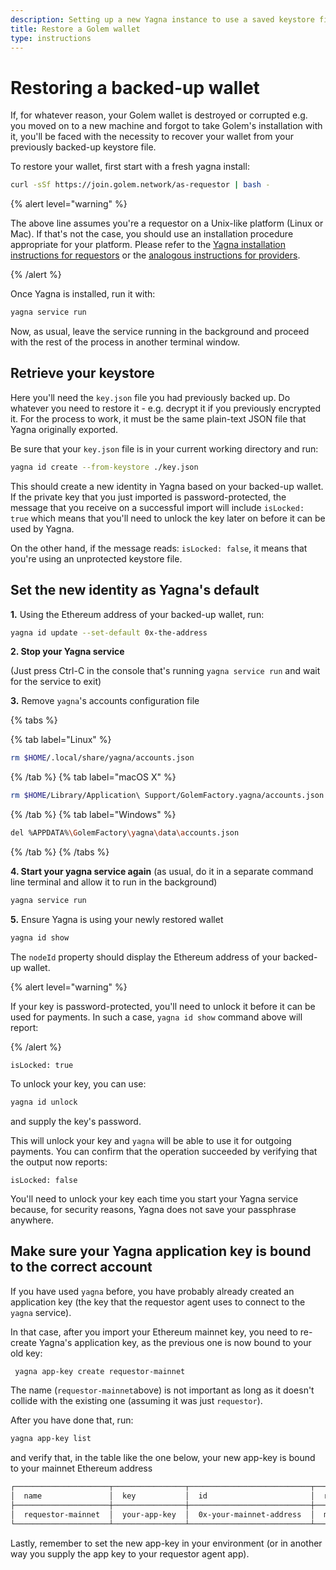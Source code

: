 ```yaml
---
description: Setting up a new Yagna instance to use a saved keystore file.
title: Restore a Golem wallet
type: instructions
---
```


# Restoring a backed-up wallet

If, for whatever reason, your Golem wallet is destroyed or corrupted e.g. you moved on to a new machine and forgot to take Golem's installation with it, you'll be faced with the necessity to recover your wallet from your previously backed-up keystore file.

To restore your wallet, first start with a fresh yagna install:

```bash
curl -sSf https://join.golem.network/as-requestor | bash -
```

{% alert level="warning" %}

The above line assumes you're a requestor on a Unix-like platform (Linux or Mac). If that's not the case, you should use an installation procedure appropriate for your platform. Please refer to the [Yagna installation instructions for requestors](/docs/creators/javascript/examples/tools/yagna-installation-for-requestors) or the [analogous instructions for providers](/docs/providers/provider-installation).

{% /alert %}

Once Yagna is installed, run it with:

```bash
yagna service run
```

Now, as usual, leave the service running in the background and proceed with the rest of the process in another terminal window.

## Retrieve your keystore

Here you'll need the `key.json` file you had previously backed up. Do whatever you need to restore it - e.g. decrypt it if you previously encrypted it. For the process to work, it must be the same plain-text JSON file that Yagna originally exported.

Be sure that your `key.json` file is in your current working directory and run:

```bash
yagna id create --from-keystore ./key.json
```

This should create a new identity in Yagna based on your backed-up wallet. If the private key that you just imported is password-protected, the message that you receive on a successful import will include `isLocked: true` which means that you'll need to unlock the key later on before it can be used by Yagna.

On the other hand, if the message reads: `isLocked: false`, it means that you're using an unprotected keystore file.

## Set the new identity as Yagna's default

**1.** Using the Ethereum address of your backed-up wallet, run:

```bash
yagna id update --set-default 0x-the-address
```

**2. Stop your Yagna service**

(Just press Ctrl-C in the console that's running `yagna service run` and wait for the service to exit)

**3.** Remove `yagna`'s accounts configuration file

{% tabs %}

{% tab label="Linux" %}

```bash
rm $HOME/.local/share/yagna/accounts.json
```

{% /tab %}
{% tab label="macOS X" %}

```bash
rm $HOME/Library/Application\ Support/GolemFactory.yagna/accounts.json
```

{% /tab %}
{% tab label="Windows" %}

```bash
del %APPDATA%\GolemFactory\yagna\data\accounts.json
```

{% /tab %}
{% /tabs %}

**4. Start your yagna service again** (as usual, do it in a separate command line terminal and allow it to run in the background)

```bash
yagna service run
```

**5.** Ensure Yagna is using your newly restored wallet

```bash
yagna id show
```

The `nodeId` property should display the Ethereum address of your backed-up wallet.

{% alert level="warning" %}

If your key is password-protected, you'll need to unlock it before it can be used for payments. In such a case, `yagna id show` command above will report:

{% /alert %}

`isLocked: true`

To unlock your key, you can use:

```bash
yagna id unlock
```

and supply the key's password.

This will unlock your key and `yagna` will be able to use it for outgoing payments. You can confirm that the operation succeeded by verifying that the output now reports:

`isLocked: false`

You'll need to unlock your key each time you start your Yagna service because, for security reasons, Yagna does not save your passphrase anywhere.

## Make sure your Yagna application key is bound to the correct account

If you have used `yagna` before, you have probably already created an application key (the key that the requestor agent uses to connect to the `yagna` service).

In that case, after you import your Ethereum mainnet key, you need to re-create Yagna's application key, as the previous one is now bound to your old key:

```bash
 yagna app-key create requestor-mainnet
```

The name (`requestor-mainnet`above) is not important as long as it doesn't collide with the existing one (assuming it was just `requestor`).

After you have done that, run:

```bash
yagna app-key list
```

and verify that, in the table like the one below, your new app-key is bound to your mainnet Ethereum address

```bash
┌─────────────────────┬────────────────┬───────────────────────────┬───────────┬──────────────────────────────┐
│  name               │  key           │  id                       │  role     │  created                     │
├─────────────────────┼────────────────┼───────────────────────────┼───────────┼──────────────────────────────┤
│  requestor-mainnet  │  your-app-key  │  0x-your-mainnet-address  │  manager  │  2021-07-06T11:41:52.252257  │
└─────────────────────┴────────────────┴───────────────────────────┴───────────┴──────────────────────────────┘
```

Lastly, remember to set the new app-key in your environment (or in another way you supply the app key to your requestor agent app).
